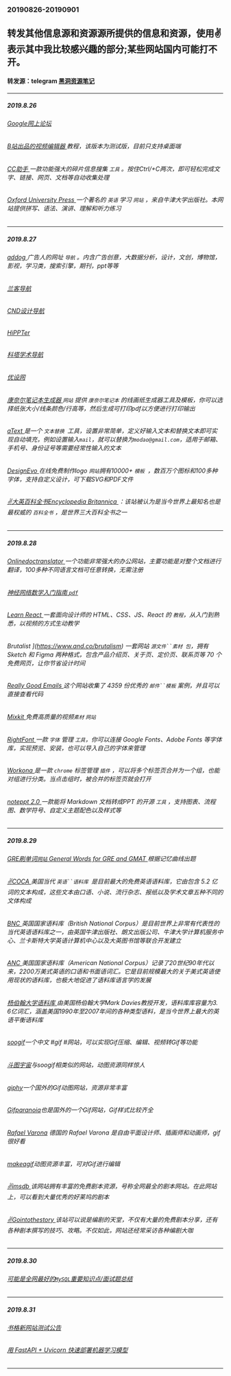 ### 20190826-20190901
转发其他信息源和资源源所提供的信息和资源，使用✌表示其中我比较感兴趣的部分;某些网站国内可能打不开。
---
#### 转发源：telegram [黑洞资源笔记](https://t.me/tieliu)
---
##### 2019.8.26
###### [Google网上论坛 ](https://groups.google.com/forum/m/#!forum/comp.os.minix)
###### [B站出品的视频编辑器 ](https://m.bilibili.com/video/av63487110.html?bsource=weibo)教程，该版本为测试版，目前只支持桌面端
###### [CC助手 ](https://ccyixia.com/)一款功能强大的碎片信息搜集 `工具` 。按住Ctrl/+C两次，即可轻松完成文字、链接、网页、文档等自动收集处理
###### [Oxford University Press ](https://elt.oup.com/?cc=global&selLanguage=en)一个著名的 `英语` 学习 `网站` ，来自牛津大学出版社。本网站提供拼写、语法、演讲、理解和听力练习
---
##### 2019.8.27
###### [addog ](http://www.addog.vip/)广告人的网址 `导航` 。内含广告创意，大数据分析，设计，文创，博物馆，影视，学习类，搜索引擎，期刊，ppt等等
###### [兰客导航 ](http://lackk.com/nav/)
###### [CND设计导航 ](http://wz.cndesign.com/) 
###### [HiPPTer ](http://www.hippter.com/)
###### [科塔学术导航 ](https://site.sciping.com/)
###### [优设网 ](https://www.uisdc.com/)
###### [康奈尔笔记本生成器 ](https://incompetech.com/graphpaper/cornelllined/)  `网站` 提供 `康奈尔笔记本` 的线画纸生成器工具及模板，你可以选择纸张大小/线条颜色/行高等，然后生成可打印pdf以方便进行打印输出
###### [aText ](http://www.trankynam.com/atext/) 是一个 `文本替换 `工具，设置非常简单，定义好输入文本和替换文本即可实现自动填充，例如设置输入`mail`，就可以替换为`modao@gmail.com`，适用于邮箱、手机号、身份证号等需要经常性输入的文本
###### [DesignEvo ](https://www.designevo.com/) 在线免费制作logo `网站`拥有10000+ `模板 `，数百万个图标和100多种字体，支持自定义设计，可下载SVG和PDF文件
###### [✌大英百科全书Encyclopedia Britannica ](https://www.britannica.com/)：该站被认为是当今世界上最知名也是最权威的 `百科全书` ，是世界三大百科全书之一
---
##### 2019.8.28
###### [Onlinedoctranslator ](https://www.onlinedoctranslator.com/en/)一个功能非常强大的办公网站，主要功能是对整个文档进行翻译，100多种不同语言文档可任意转换，无需注册
###### [神经网络数学入门指南  `pdf` ](https://pan.baidu.com/s/1bCnlxYadlK-TzKmsPwcn0A#/)
###### [Learn React ](https://learnreact.design/)一套面向设计师的 HTML、CSS、JS、React 的 `教程`，从入门到熟悉，以视频的方式生动教学
###### Brutalist ](https://www.and.co/brutalism) 一套网站 `源文件``素材 包`，拥有 Sketch 和 Figma 两种格式，包含产品介绍页、关于页、定价页、联系页等 70 个免费网页，让你节省设计时间
###### [Really Good Emails ](https://reallygoodemails.com/) 这个网站收集了 4359 份优秀的 `邮件``模板` 案例，并且可以直接查看代码
###### [Mixkit ](https://mixkit.co/) 免费高质量的视频`素材` `网站`
###### [RightFont ](https://rightfontapp.com/) 一款 `字体` 管理 `工具`，你可以连接 Google Fonts、Adobe Fonts 等字体库，实现预览、安装，也可以导入自己的字体来管理
###### [Workona ](https://workona.com/) 是一款 `chrome` 标签管理 `插件` ，可以将多个标签页合并为一个组，也能对组进行分类。当点击组时，被合并的标签页就会打开
###### [noteppt 2.0 ](https://github.com/ksky521/nodeppt) 一款能将 Markdown 文档转成PPT 的开源 `工具` ，支持图表、流程图、数学符号、自定义主题配色以及样式等
---
##### 2019.8.29
###### [GRE刷单词`网站`  General Words for GRE and GMAT ](https://gre.magoosh.com/builder/vocabulary/app#/sections) 根据记忆曲线出题
###### [✌COCA ](https://www.english-corpora.org/coca/)美国当代 `英语``语料库 `是目前最大的免费英语语料库，它由包含 5.2 亿词的文本构成，这些文本由口语、小说、流行杂志、报纸以及学术文章五种不同的文体构成
###### [BNC ](http://www.natcorp.ox.ac.uk/)英国国家语料库（British National Corpus）是目前世界上非常有代表性的当代英语语料库之一，由英国牛津出版社、朗文出版公司、牛津大学计算机服务中心、兰卡斯特大学英语计算机中心以及大英图书馆等联合开发建立
###### [ANC ](http://www.anc.org/)美国国家语料库（American National Corpus）记录了20世纪90年代以来，2200万美式英语的口语和书面语词汇。它是目前规模最大的关于美式英语使用现状的语料库，也极大地促进了语料库语言学的发展
###### [杨伯翰大学语料库 ](https://www.english-corpora.org/)由美国杨伯翰大学Mark Davies教授开发，语料库库容量为3. 6亿词汇，涵盖美国1990年至2007年间的各种类型语料，是当今世界上最大的英语平衡语料库
###### [soogif](https://www.soogif.com/phone/index)一个中文 #gif #网站，可以实现Gif压缩、编辑、视频转Gif等功能
###### [斗图宇宙](https://m.dongtu.com/)与soogif相类似的网站，动图资源同样惊人
###### [giphy](https://giphy.com/)一个国外的Gif动图网站，资源非常丰富
###### [Gifparanoia](http://www.gifparanoia.org/index.php)也是国外的一个Gif网站，Gif样式比较齐全
###### [Rafael Varona](https://www.rafaelvarona.com/) 德国的 Rafael Varona 是自由平面设计师、插画师和动画师，gif很好看
###### [makeagif](https://makeagif.com/)动图资源丰富，可对Gif进行编辑
###### [✌imsdb ](https://www.imsdb.com/)该网站拥有丰富的免费剧本资源，号称全网最全的剧本网站。在此网站上，可以看到大量优秀的好莱坞的剧本
###### [✌Gointothestory ](https://gointothestory.blcklst.com/?gi=9cf89f78a37a)该站可以说是编剧的天堂，不仅有大量的免费剧本分享，还有各种剧本撰写的技巧、攻略。不仅如此，网站还经常采访各种编剧大咖
---
##### 2019.8.30
###### [可能是全网最好的`MySQL`重要知识点/面试题总结 ](https://blog.csdn.net/qq_34337272/article/details/94201189?utm_source=app)
---
##### 2019.8.31 
###### [书格新网站测试公告 ](https://new.shuge.org/shuge_beta/)
###### [用 FastAPI + Uvicorn 快速部署机器学习模型 ](https://towardsdatascience.com/how-to-deploy-a-machine-learning-model-dc51200fe8cf)
###### []()
###### []()
###### []()
###### []()
###### []()
###### []()
###### []()
###### []()

---
